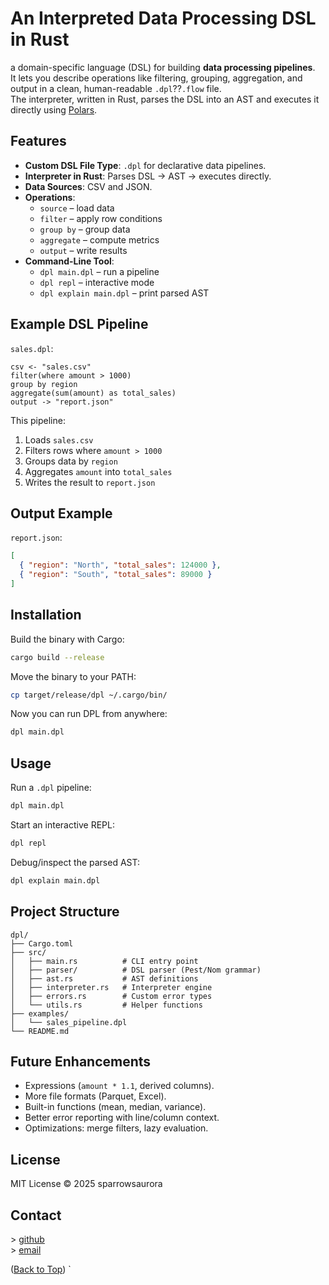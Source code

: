 # An Interpreted Data Processing DSL in Rust

a domain-specific language (DSL) for building **data processing pipelines**.  
It lets you describe operations like filtering, grouping, aggregation, and output in a clean, human-readable `.dpl`??`.flow` file.  
The interpreter, written in Rust, parses the DSL into an AST and executes it directly using [Polars](https://www.pola.rs/).

## Features

- **Custom DSL File Type**: `.dpl` for declarative data pipelines.
- **Interpreter in Rust**: Parses DSL → AST → executes directly.
- **Data Sources**: CSV and JSON.
- **Operations**:
  - `source` – load data
  - `filter` – apply row conditions
  - `group by` – group data
  - `aggregate` – compute metrics
  - `output` – write results
- **Command-Line Tool**:
  - `dpl main.dpl` – run a pipeline
  - `dpl repl` – interactive mode
  - `dpl explain main.dpl` – print parsed AST

## Example DSL Pipeline

`sales.dpl`:

```dpl
csv <- "sales.csv"
filter(where amount > 1000)
group by region
aggregate(sum(amount) as total_sales)
output -> "report.json"
```

This pipeline:

1. Loads `sales.csv`
2. Filters rows where `amount > 1000`
3. Groups data by `region`
4. Aggregates `amount` into `total_sales`
5. Writes the result to `report.json`

## Output Example

`report.json`:

```json
[
  { "region": "North", "total_sales": 124000 },
  { "region": "South", "total_sales": 89000 }
]
```

## Installation

Build the binary with Cargo:

```bash
cargo build --release
```

Move the binary to your PATH:

```bash
cp target/release/dpl ~/.cargo/bin/
```

Now you can run DPL from anywhere:

```bash
dpl main.dpl
```

## Usage

Run a `.dpl` pipeline:

```bash
dpl main.dpl
```

Start an interactive REPL:

```bash
dpl repl
```

Debug/inspect the parsed AST:

```bash
dpl explain main.dpl
```

## Project Structure

```
dpl/
├── Cargo.toml
├── src/
│   ├── main.rs          # CLI entry point
│   ├── parser/          # DSL parser (Pest/Nom grammar)
│   ├── ast.rs           # AST definitions
│   ├── interpreter.rs   # Interpreter engine
│   ├── errors.rs        # Custom error types
│   └── utils.rs         # Helper functions
├── examples/
│   └── sales_pipeline.dpl
└── README.md
```

## Future Enhancements

- Expressions (`amount * 1.1`, derived columns).
- More file formats (Parquet, Excel).
- Built-in functions (mean, median, variance).
- Better error reporting with line/column context.
- Optimizations: merge filters, lazy evaluation.

## License

MIT License © 2025 sparrowsaurora

## Contact

\> [github](https://github.com/sparrowsaurora)  
\> [email](mailto:sparrows.au@gmail.com)

([Back to Top](#))
`
